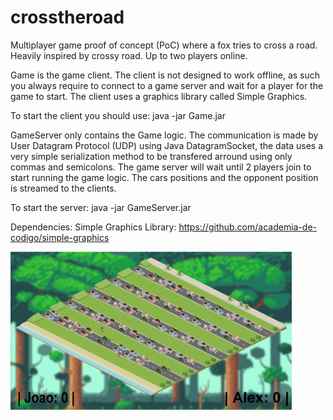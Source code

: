 # crosstheroad
Multiplayer game proof of concept (PoC) where a fox tries to cross a road. Heavily inspired by crossy road. Up to two players online.

Game is the game client. The client is not designed to work offline, as such you always require to connect to a game server and wait for a player for the game to start. 
The client uses a graphics library called Simple Graphics.

To start the client you should use: java -jar Game.jar <username> <server-address> <serverport>

GameServer only contains the Game logic. The communication is made by User Datagram Protocol (UDP) using Java DatagramSocket, the data uses a very simple serialization method to be transfered arround using only commas and semicolons. The game server will wait until 2 players join to start running the game logic.
The cars positions and the opponent position is streamed to the clients.

To start the server: java -jar GameServer.jar <serverPort>

Dependencies:
Simple Graphics Library: https://github.com/academia-de-codigo/simple-graphics

<img src="gamescreen.png" width=450 height=253></img>
